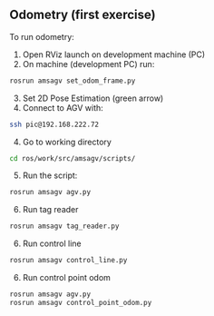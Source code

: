 ## Odometry (first exercise)
To run odometry:


1. Open RViz launch on development machine (PC)
2. On machine (development PC) run: 

```bash
rosrun amsagv set_odom_frame.py 
``` 
3. Set 2D Pose Estimation (green arrow)
4. Connect to AGV with:
```bash
ssh pic@192.168.222.72
```
4. Go to working directory
```bash
cd ros/work/src/amsagv/scripts/
 ```
 5. Run the script:
 ```bash
rosrun amsagv agv.py
 ```

6. Run tag reader
```bash
rosrun amsagv tag_reader.py
```
6. Run control line
```bash
rosrun amsagv control_line.py
```

6. Run control point odom
```bash
rosrun amsagv agv.py
rosrun amsagv control_point_odom.py
```